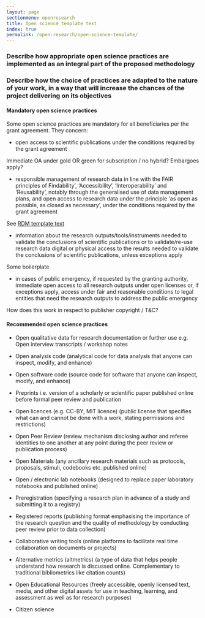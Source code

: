 ```yaml
---
layout: page
sectionmenu: openresearch
title: Open science template text
index: true
permalink: /open-research/open-science-template/
---
```


### Describe how appropriate open science practices are implemented as an integral part of the proposed methodology 
### Describe how the choice of practices are adapted to the nature of your work, in a way that will increase the chances of the project delivering on its objectives

#### Mandatory open science practices 

Some open science practices are mandatory for all beneficiaries per the grant agreement. They concern:

* open access to scientific publications under the conditions required by the grant agreement

Immediate OA under gold OR green for subscription / no hybrid? Embargoes apply?


* responsible management of research data in line with the FAIR principles of Findability’, ‘Accessibility’, ‘Interoperability’ and ‘Reusability’, notably through the generalised use of data management plans, and open access to research data under the principle ‘as open as possible, as closed as necessary’, under the conditions required by the grant agreement

See [RDM template text](https://handbook.researchdata.leeds.ac.uk/open-research/rdm-template/)


* information about the research outputs/tools/instruments needed to validate the conclusions of scientific publications or to validate/re-use research data digital or physical access to the results needed to validate the conclusions of scientific publications, unless exceptions apply

Some boilerplate


* in cases of public emergency, if requested by the granting authority, immediate open access to all research outputs under open licenses or, if exceptions apply, access under fair and reasonable conditions to legal entities that need the research outputs to address the public emergency

How does this work in respect to publisher copyright / T&C?


#### Recommended open science practices

* Open qualitative data for research documentation or further use e.g. Open interview transcripts / workshop notes


* Open analysis code (analytical code for data analysis that anyone can inspect, modify, and enhance)


* Open software code (source code for software that anyone can inspect, modify, and enhance)


* Preprints i.e. version of a scholarly or scientific paper published online before formal peer review and publication


* Open licences (e.g. CC-BY, MIT licence) (public license that specifies what can and cannot be done with a work, stating permissions and restrictions)


* Open Peer Review (review mechanism disclosing author and referee identities to one another at any point during the peer review or publication process)


* Open Materials (any ancillary research materials such as protocols, proposals, stimuli, codebooks etc. published online)


* Open / electronic lab notebooks (designed to replace paper laboratory notebooks and published online)


* Preregistration (specifying a research plan in advance of a study and submitting it to a registry)


* Registered reports (publishing format emphasising the importance of the research question and the quality of methodology by conducting peer review prior to data collection)


* Collaborative writing tools (online platforms to facilitate real time collaboration on documents or projects)


* Alternative metrics (altmetrics) (a type of data that helps people understand how research is discussed online. Complementary to traditional bibliometrics like citation counts)


* Open Educational Resources (freely accessible, openly licensed text, media, and other digital assets for use in teaching, learning, and assessment as well as for research purposes)


* Citizen science

